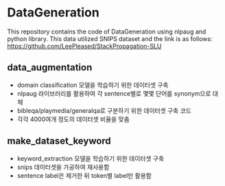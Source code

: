 # DataGeneration

This repository contains the code of DataGeneration using nlpaug and python library.
This data utilized SNIPS dataset and the link is as follows:
https://github.com/LeePleased/StackPropagation-SLU

## data_augmentation
* domain classification 모델을 학습하기 위한 데이터셋 구축
* nlpaug 라이브러리를 활용하여 각 sentence별로 몇몇 단어를 synonym으로 대체
* bibleqa/playmedia/generalqa로 구분하기 위한 데이터셋 구축 코드
* 각각 4000여개 정도의 데이터셋 비율을 맞춤

## make_dataset_keyword
* keyword_extraction 모델을 학습하기 위한 데이터셋 구축
* snips 데이터셋을 가공하여 재사용함
* sentence label은 제거한 뒤 token별 label만 활용함
